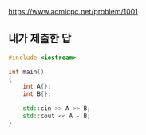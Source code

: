 https://www.acmicpc.net/problem/1001

내가 제출한 답
-------------

```cpp
#include <iostream>

int main()
{
	int A{};
	int B{};

	std::cin >> A >> B;
	std::cout << A - B;
}
```
